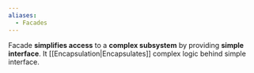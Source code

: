 ```yaml
---
aliases:
  - Facades
---
```

Facade **simplifies access** to a **complex subsystem** by providing **simple interface**. It [[Encapsulation|Encapsulates]] complex logic behind simple interface.
